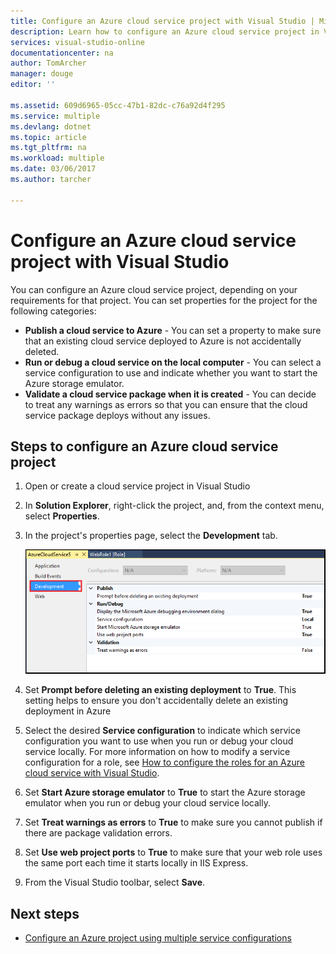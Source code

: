 ```yaml
---
title: Configure an Azure cloud service project with Visual Studio | Microsoft Docs
description: Learn how to configure an Azure cloud service project in Visual Studio, depending on your requirements for that project.
services: visual-studio-online
documentationcenter: na
author: TomArcher
manager: douge
editor: ''

ms.assetid: 609d6965-05cc-47b1-82dc-c76a92d4f295
ms.service: multiple
ms.devlang: dotnet
ms.topic: article
ms.tgt_pltfrm: na
ms.workload: multiple
ms.date: 03/06/2017
ms.author: tarcher

---
```

# Configure an Azure cloud service project with Visual Studio
You can configure an Azure cloud service project, depending on your requirements for that project. You can set properties for the project for the following categories:

- **Publish a cloud service to Azure** - You can set a property to make sure that an existing cloud service deployed to Azure is not accidentally deleted.
- **Run or debug a cloud service on the local computer** - You can select a service configuration to use and indicate whether you want to start the Azure storage emulator.
- **Validate a cloud service package when it is created** - You can decide to treat any warnings as errors so that you can ensure that the cloud service package deploys without any issues. 

## Steps to configure an Azure cloud service project
1. Open or create a cloud service project in Visual Studio

1. In **Solution Explorer**, right-click the project, and, from the context menu, select **Properties**.
   
1. In the project's properties page, select the **Development** tab.

	![Project properties menu](./media/vs-azure-tools-configuring-an-azure-project/solution-explorer-project-properties-menu.png)

1. Set **Prompt before deleting an existing deployment** to **True**. This setting helps to ensure you don't accidentally delete an existing deployment in Azure

1. Select the desired **Service configuration** to indicate which service configuration you want to use when you run or debug your cloud service locally. For more information on how to modify a service configuration for a role, see [How to configure the roles for an Azure cloud service with Visual Studio](./vs-azure-tools-configure-roles-for-cloud-service.md).

1. Set **Start Azure storage emulator** to **True** to start the Azure storage emulator when you run or debug your cloud service locally.

1. Set **Treat warnings as errors** to **True** to make sure you cannot publish if there are package validation errors.

1. Set **Use web project ports** to **True** to make sure that your web role uses the same port each time it starts locally in IIS Express.

1. From the Visual Studio toolbar, select **Save**.

## Next steps
- [Configure an Azure project using multiple service configurations](vs-azure-tools-multiple-services-project-configurations.md)

